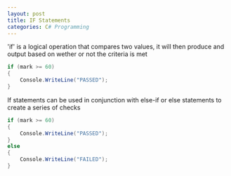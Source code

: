 ```yaml
---
layout: post
title: IF Statements
categories: C# Programming
---
```

'if' is a logical operation that compares two values, it will then produce and output based on wether or not the criteria is met
```csharp
if (mark >= 60)
{
    Console.WriteLine("PASSED");
}
```
If statements can be used in conjunction with else-if or else statements to create a series of checks
```csharp
if (mark >= 60)
{
    Console.WriteLine("PASSED");
}
else
{
    Console.WriteLine("FAILED");
}
```
